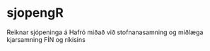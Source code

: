 # sjopengR
Reiknar sjópeninga á Hafró miðað við stofnanasamning og miðlæga kjarsamning FÍN og ríkisins
